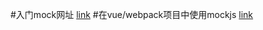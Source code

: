 #入门mock网址
[link](https://www.cnblogs.com/soyxiaobi/p/9846057.html)
#在vue/webpack项目中使用mockjs
[link](https://blog.csdn.net/yw00yw/article/details/81272632?utm_medium=distribute.pc_relevant.none-task-blog-BlogCommendFromMachineLearnPai2-1.channel_param&depth_1-utm_source=distribute.pc_relevant.none-task-blog-BlogCommendFromMachineLearnPai2-1.channel_param)
